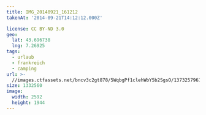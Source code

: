 ```yaml
---
title: IMG_20140921_161212
takenAt: '2014-09-21T14:12:12.000Z'

license: CC BY-ND 3.0
geo:
  lat: 43.696738
  lng: 7.26925
tags:
  - urlaub
  - frankreich
  - camping
url: >-
  //images.ctfassets.net/bncv3c2gt878/5WqbgPf1clehWbY5b2SgsO/13732579617bd1a946862c807fdf1617/img_20140921_161212_27696640344_o
size: 1332560
image:
  width: 2592
  height: 1944
---
```

